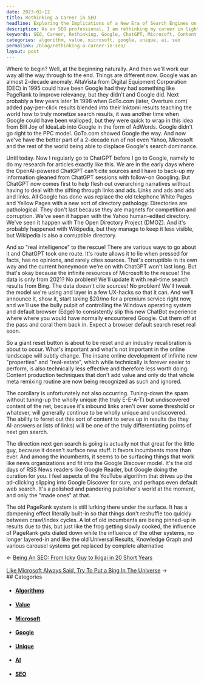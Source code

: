```yaml
---
date: 2023-02-12
title: Rethinking a Career in SEO
headline: Exploring the Implications of a New Era of Search Engines on My Career in SEO
description: As an SEO professional, I am rethinking my career in light of the new era of search engines. Google's dominance has been challenged by ChatGPT and Microsoft, and content production techniques that don't add value are now being ignored. I'm noticing that Google is favoring incumbents more than ever, and the old PageRank system is slowly being replaced by other systems. I'm exploring the implications of this shift, and the impact it will have on my career.
keywords: SEO, Career, Rethinking, Google, ChatGPT, Microsoft, Content Production, Value, Unique, Undiscovered, Algorithms, PageRank, Discover, Knowledge Graph, Incumbents, Results
categories: algorithm, value, microsoft, google, unique, ai, seo
permalink: /blog/rethinking-a-career-in-seo/
layout: post
---
```



Where to begin? Well, at the beginning naturally. And then we'll work our way
all the way through to the end. Things are different now. Google was an almost
2-decade anomaly. AltaVista from Digital Equipment Corporation (DEC) in 1995
could have been Google had they had something like PageRank to improve
relevancy, but they didn't and Google did. Next probably a few years later 1n
1998 when GoTo.com (later, Overture.com) added pay-per-click results blended
into their Inktomi results teaching the world how to truly monetize search
results, it was another time when Google could have been walloped, but they
were quick to wrap in this idea from Bill Joy of IdeaLab into Google in the
form of AdWords. Google didn't go right to the PPC model. GoTo.com showed
Google the way. And now we've have the better part of a 2-decade run of not
even Yahoo, Microsoft and the rest of the world being able to displace Google's
search dominance.

Until today. Now I regularly go to ChatGPT before I go to Google, namely to do
my research for articles exactly like this. We are in the early days where the
OpenAI-powered ChatGPT can't cite sources and I have to back-up my information
gleaned from ChatGPT sessions with follow-on Googling. But ChatGPT now comes
first to help flesh out overarching narratives without having to deal with the
sifting through links and ads. Links and ads and ads and links. All Google has
done was replace the old telephone White Pages and Yellow Pages with a new sort
of directory pathology. Directories are pathological. They don't last because
they are magnets for competition and corruption. We've seen it happen with the
Yahoo human-edited directory. We've seen it happen with The Open Directory
Project (DMOZ). And it's probably happened with Wikipedia, but they manage to
keep it less visible, but Wikipedia is also a corruptible directory.

And so "real intelligence" to the rescue! There are various ways to go about it
and ChatGPT took one route. It's route allows it to lie when pressed for facts,
has no opinions, and rarely cites sources. That's corruptible in its own way
and the current honeymoon we're on with ChatGPT won't last long. But that's
okay because the infinite resources of Microsoft to the rescue! The data is
only from 2021? No problem! We'll update it with real-time search results from
Bing. The data doesn't cite sources! No problem! We'll tweak the model we're
using and layer in a few UX-hacks so that it can. And we'll announce it, show
it, start taking $20/mo for a premium service right now, and we'll use the
bully pulpit of controlling the Windows operating system and default browser
(Edge) to consistently slip this new ChatBot experience where where you would
have normally encountered Google. Cut them off at the pass and coral them back
in. Expect a browser default search reset real soon.

So a giant reset button is about to be reset and an industry recalibration is
about to occur. What's important and what's not important in the online
landscape will subtly change. The insane online development of infinite new
"properties" and "real-estate", which while technically is forever easier to
perform, is also technically less effective and therefore less worth doing.
Content production techniques that don't add value and only do that whole meta
remixing routine are now being recognized as such and ignored.

The corollary is unfortunately not also occurring. Tuning-down the spam without
tuning-up the wholly unique (the truly E-E-A-T) but undiscovered content of the
net, because it's inbound links aren't over some threshold or whatever, will
generally continue to be wholly unique and undiscovered. The ability to ferret
out this sort of content to serve up in results (be they AI-answers or lists of
links) will be one of the truly differentiating points of next gen search.

The direction next gen search is going is actually not that great for the
little guy, because it doesn't surface new stuff. It favors incumbents more
than ever. And among the incumbents, it seems to be surfacing things that work
like news organizations and fit into the Google Discover model. It's the old
days of RSS News readers like Google Reader, but Google doing the curation for
you. I feel aspects of the YouTube algorithm that drives up the ad-clicking
slipping into Google Discover for sure, and perhaps even default web search.
It's a polished and pandering publisher's world at the moment, and only the
"made ones" at that.

The old PageRank system is still lurking there under the surface. It has a
dampening effect literally built-in so that things don't reshuffle too quickly
between crawl/index cycles. A lot of old incumbents are being pinned-up in
results due to this, but just like the frog getting slowly cooked, the
influence of PageRank gets dialed down while the influence of the other
systems, no longer layered-in and like the old Universal Results, Knowledge
Graph and various carousel systems get replaced by complete alternative


<div class="arrow-links"><div class="post-nav-prev"><span class="arrow">&larr;&nbsp;</span><a href="/blog/being-an-seo-from-icky-guy-to-ikigai-in-20-short-years/">Being An SEO: From Icky Guy to Ikigai in 20 Short Years</a></div> &nbsp; <div class="post-nav-next"><a href="/blog/like-microsoft-always-said-try-to-put-a-bing-in-the-universe/">Like Microsoft Always Said, Try To Put a Bing In The Universe</a><span class="arrow">&nbsp;&rarr;</span></div></div>
## Categories

<ul>
<li><h4><a href='/algorithm/'>Algorithms</a></h4></li>
<li><h4><a href='/value/'>Value</a></h4></li>
<li><h4><a href='/microsoft/'>Microsoft</a></h4></li>
<li><h4><a href='/google/'>Google</a></h4></li>
<li><h4><a href='/unique/'>Unique</a></h4></li>
<li><h4><a href='/ai/'>AI</a></h4></li>
<li><h4><a href='/seo/'>SEO</a></h4></li></ul>